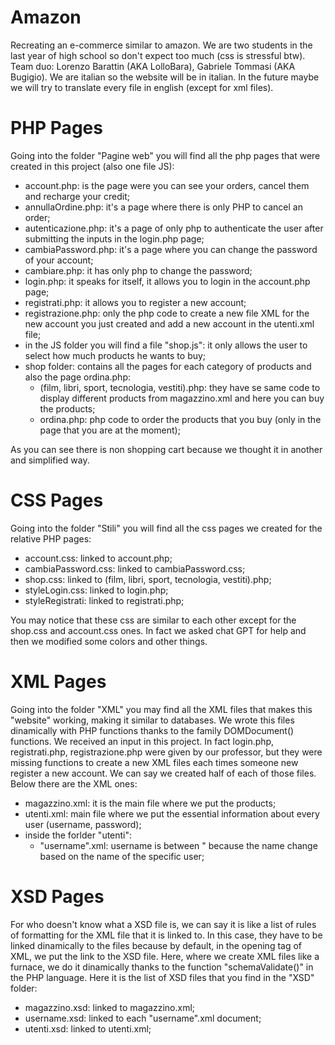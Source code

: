 # Amazon
Recreating an e-commerce similar to amazon. We are two students in the last year of high school so don't expect too much (css is stressful btw).
Team duo: Lorenzo Barattin (AKA LolloBara), Gabriele Tommasi (AKA Bugigio).
We are italian so the website will be in italian. In the future maybe we will try to translate every file in english (except for xml files).

# PHP Pages
Going into the folder "Pagine web" you will find all the php pages that were created in this project (also one file JS):
- account.php: is the page were you can see your orders, cancel them and recharge your credit;
- annullaOrdine.php: it's a page where there is only PHP to cancel an order;
- autenticazione.php: it's a page of only php to authenticate the user after submitting the inputs in the login.php page;
- cambiaPassword.php: it's a page where you can change the password of your account;
- cambiare.php: it has only php to change the password;
- login.php: it speaks for itself, it allows you to login in the account.php page;
- registrati.php: it allows you to register a new account;
- registrazione.php: only the php code to create a new file XML for the new account you just created and add a new account in the utenti.xml file;
- in the JS folder you will find a file "shop.js": it only allows the user to select how much products he wants to buy;
- shop folder: contains all the pages for each category of products and also the page ordina.php:
  - (film, libri, sport, tecnologia, vestiti).php: they have se same code to display different products from magazzino.xml and here you can buy the products;
  - ordina.php: php code to order the products that you buy (only in the page that you are at the moment);

As you can see there is non shopping cart because we thought it in another and simplified way.

# CSS Pages
Going into the folder "Stili" you will find all the css pages we created for the relative PHP pages:
- account.css: linked to account.php;
- cambiaPassword.css: linked to cambiaPassword.css;
- shop.css: linked to (film, libri, sport, tecnologia, vestiti).php;
- styleLogin.css: linked to login.php;
- styleRegistrati: linked to registrati.php;

You may notice that these css are similar to each other except for the shop.css and account.css ones. In fact we asked chat GPT for help and then we modified some colors and other things.

# XML Pages
Going into the folder "XML" you may find all the XML files that makes this "website" working, making it similar to databases.
We wrote this files dinamically with PHP functions thanks to the family DOMDocument() functions.
We received an input in this project. In fact login.php, registrati.php, registrazione.php were given by our professor, but they were missing functions to create a new XML files each times someone new register a new account. We can say we created half of each of those files. Below there are the XML ones:
- magazzino.xml: it is the main file where we put the products;
- utenti.xml: main file where we put the essential information about every user (username, password);
- inside the forlder "utenti":
  -  "username".xml: username is between " because the name change based on the name of the specific user;

# XSD Pages
For who doesn't know what a XSD file is, we can say it is like a list of rules of formatting for the XML file that it is linked to.
In this case, they have to be linked dinamically to the files because by default, in the opening tag of XML, we put the link to the XSD file. Here, where we create XML files like a furnace, we do it dinamically thanks to the function "schemaValidate()" in the PHP language. Here it is the list of XSD files that you find in the "XSD" folder:
- magazzino.xsd: linked to magazzino.xml;
- username.xsd: linked to each "username".xml document;
- utenti.xsd: linked to utenti.xml;